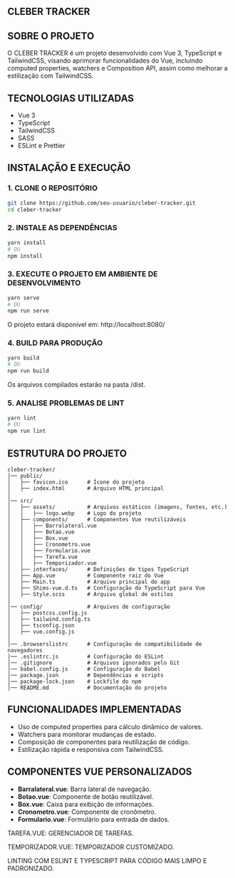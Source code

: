 ## CLEBER TRACKER

## SOBRE O PROJETO

O CLEBER TRACKER é um projeto desenvolvido com Vue 3, TypeScript e TailwindCSS, visando aprimorar funcionalidades do Vue, incluindo computed properties, watchers e Composition API, assim como melhorar a estilização com TailwindCSS.

## TECNOLOGIAS UTILIZADAS

- Vue 3
- TypeScript
- TailwindCSS
- SASS
- ESLint e Prettier

## INSTALAÇÃO E EXECUÇÃO

### 1. CLONE O REPOSITÓRIO

```sh
git clone https://github.com/seu-usuario/cleber-tracker.git
cd cleber-tracker
```

### 2. INSTALE AS DEPENDÊNCIAS

```sh
yarn install
# OU
npm install
```

### 3. EXECUTE O PROJETO EM AMBIENTE DE DESENVOLVIMENTO

```sh
yarn serve
# OU
npm run serve
```
O projeto estará disponível em: http://localhost:8080/

### 4. BUILD PARA PRODUÇÃO

```sh
yarn build
# OU
npm run build
```
Os arquivos compilados estarão na pasta /dist.

### 5. ANALISE PROBLEMAS DE LINT

```sh
yarn lint
# OU
npm run lint
```

## ESTRUTURA DO PROJETO

```
cleber-tracker/
│── public/
│   ├── favicon.ico      # Ícone do projeto
│   ├── index.html       # Arquivo HTML principal
│
│── src/
│   ├── assets/          # Arquivos estáticos (imagens, fontes, etc.)
│   │   ├── logo.webp    # Logo do projeto
│   ├── components/      # Componentes Vue reutilizáveis
│   │   ├── Barralateral.vue
│   │   ├── Botao.vue
│   │   ├── Box.vue
│   │   ├── Cronometro.vue
│   │   ├── Formulario.vue
│   │   ├── Tarefa.vue
│   │   ├── Temporizador.vue
│   ├── interfaces/      # Definições de tipos TypeScript
│   ├── App.vue          # Componente raiz do Vue
│   ├── Main.ts          # Arquivo principal do app
│   ├── Shims-vue.d.ts   # Configuração do TypeScript para Vue
│   ├── Style.scss       # Arquivo global de estilos
│
│── config/              # Arquivos de configuração
│   ├── postcss.config.js
│   ├── tailwind.config.ts
│   ├── tsconfig.json
│   ├── vue.config.js
│
│── .browserslistrc      # Configuração de compatibilidade de navegadores
│── .eslintrc.js         # Configuração do ESLint
│── .gitignore           # Arquivos ignorados pelo Git
│── babel.config.js      # Configuração do Babel
│── package.json         # Dependências e scripts
│── package-lock.json    # Lockfile do npm
│── README.md            # Documentação do projeto
```

## FUNCIONALIDADES IMPLEMENTADAS

- Uso de computed properties para cálculo dinâmico de valores.
- Watchers para monitorar mudanças de estado.
- Composição de componentes para reutilização de código.
- Estilização rápida e responsiva com TailwindCSS.

## COMPONENTES VUE PERSONALIZADOS

- **Barralateral.vue**: Barra lateral de navegação.
- **Botao.vue**: Componente de botão reutilizável.
- **Box.vue**: Caixa para exibição de informações.
- **Cronometro.vue**: Componente de cronômetro.
- **Formulario.vue**: Formulário para entrada de dados.

TAREFA.VUE: GERENCIADOR DE TAREFAS.

TEMPORIZADOR.VUE: TEMPORIZADOR CUSTOMIZADO.

LINTING COM ESLINT E TYPESCRIPT PARA CÓDIGO MAIS LIMPO E PADRONIZADO.
